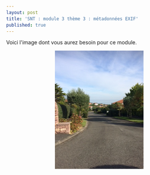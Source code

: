 ```yaml
---
layout: post
title: 'SNT : module 3 thème 3 : métadonnées EXIF'
published: true
---
```




Voici l'image dont vous aurez besoin pour ce module.




<center>
	      <img class="avatar-img" src="/photo.JPG" />
</center>
